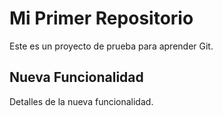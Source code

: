 # Mi Primer Repositorio
Este es un proyecto de prueba para aprender Git.
## Nueva Funcionalidad
Detalles de la nueva funcionalidad.